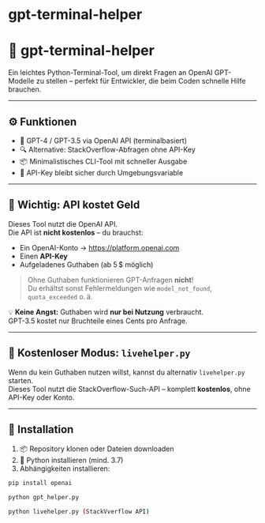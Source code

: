 # gpt-terminal-helper
# 🤖 gpt-terminal-helper

Ein leichtes Python-Terminal-Tool, um direkt Fragen an OpenAI GPT-Modelle zu stellen – perfekt für Entwickler, die beim Coden schnelle Hilfe brauchen.

---

## ⚙️ Funktionen

- 🔁 GPT-4 / GPT-3.5 via OpenAI API (terminalbasiert)
- 🔍 Alternative: StackOverflow-Abfragen ohne API-Key
- 📦 Minimalistisches CLI-Tool mit schneller Ausgabe
- 🔐 API-Key bleibt sicher durch Umgebungsvariable

---

## 🚨 Wichtig: API kostet Geld

Dieses Tool nutzt die OpenAI API.  
Die API ist **nicht kostenlos** – du brauchst:

- Ein OpenAI-Konto → https://platform.openai.com
- Einen **API-Key**
- Aufgeladenes Guthaben (ab 5 $ möglich)

> Ohne Guthaben funktionieren GPT-Anfragen **nicht**!  
> Du erhältst sonst Fehlermeldungen wie `model_not_found`, `quota_exceeded` o. ä.

💡 **Keine Angst:** Guthaben wird **nur bei Nutzung** verbraucht.  
GPT-3.5 kostet nur Bruchteile eines Cents pro Anfrage.

---

## 🧪 Kostenloser Modus: `livehelper.py`

Wenn du kein Guthaben nutzen willst, kannst du alternativ `livehelper.py` starten.  
Dieses Tool nutzt die StackOverflow-Such-API – komplett **kostenlos**, ohne API-Key oder Konto.

---

## 🔧 Installation

1. 📦 Repository klonen oder Dateien downloaden
2. 🐍 Python installieren (mind. 3.7)
3. Abhängigkeiten installieren:

```bash
pip install openai

python gpt_helper.py

python livehelper.py (StackVverflow API)


